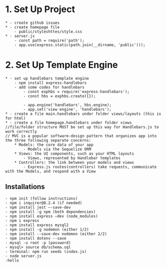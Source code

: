 # 1. Set Up Project

    * - create github issues
    * - create homepage file
        - public/styleshttes/style.css
    * - server.js
        - const path = require('path');
        - app.use(express.static(path.join(__dirname, 'public')));

# 2. Set Up Template Engine

    * - set up handlebars template engine
        - npm install express-handlebars
        - add some codes for handlebars
            - const exphbs = require('express-handlebars');
            - const hbs = exphbs.create({});

            - app.engine('handlebars', hbs.engine);
            - app.set('view engine', 'handlebars');
    * - create a file main.handlebars under folder views/layouts (this is for html)
    * - create a file homepage.handlebars under folder views
    //file/folder structure MUST be set up this way for Handlebars.js to work correctly
    // MVC is a popular software-design pattern that organizes app into the three following separate concerns:
        * Models: the core data of your app
            - Models via the Sequelize ORM
        * Views: the UI components, such as your HTML layouts
            - Views, represented by Handlebar templates
        * Controllers: the link between your models and views
            - Express.js routes(controllers) take requests, communicate with the Models, and respond with a View
## Installations
    - npm init (follow instructions)
    - npm i inquirer@8.2.4 (if needed)
    - npm install jest –-save-dev
    - npm install -g npm (both dependencies)
    - npm install express –dev (node_modules)
    - npm i express 
    - npm install express mysql2
    - npm install -g nodemon (either 1/2)
    - npm install --save-dev nodemon (either 2/2)
    - npm install dotenv --save
    - mysql -u root -p (password)
    - mysql> source db/schema.sql
    - terminal: npm run seeds (index.js)
    - node server.js
    -hello